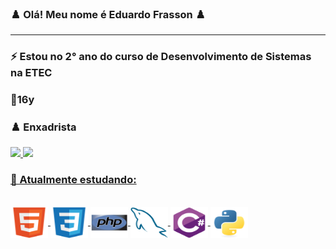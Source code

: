    ### ♟️ Olá! Meu nome é Eduardo Frasson ♟️ 

<hr>

<h3>
   ⚡ Estou no 2° ano do curso de Desenvolvimento de Sistemas na ETEC
</h3> 
<h3>
   🚀16y
</h3>  
<h3>
♟️ Enxadrista
</h3> 

 <div>
  <a href="https://github.com/edufrasson">
  <img height="180em" src="https://github-readme-stats.vercel.app/api?username=edufrasson&show_icons=true&theme=dracula&include_all_commits=true&count_private=true"/>
  <img height="180em" src="https://github-readme-stats.vercel.app/api/top-langs/?username=edufrasson&layout=compact&langs_count=7&theme=dracula"/>
</div>


<h3>
🌱 Atualmente estudando:
 </h3>
<br>
 <div style="display: inline_block">  
     <img align="center" alt="HTML" height="50" width="60" src="https://raw.githubusercontent.com/devicons/devicon/master/icons/html5/html5-original.svg">
     <img align="center" alt="CSS" height="50" width="60" src="https://raw.githubusercontent.com/devicons/devicon/master/icons/css3/css3-original.svg"> 
     <img align="center" alt="PHP" height="50" width="60" src="https://github.com/devicons/devicon/blob/master/icons/php/php-original.svg">
     <img align="center" alt="MySql" height="50" width="60" src="https://github.com/devicons/devicon/blob/master/icons/mysql/mysql-original.svg">
     <img align="center" alt="CSharp" height="50" width="60" src="https://github.com/devicons/devicon/blob/master/icons/csharp/csharp-original.svg">
     <img align="center" alt="Python" height="50" width="60" src="https://github.com/devicons/devicon/blob/master/icons/python/python-original.svg">
</div>
<br>
